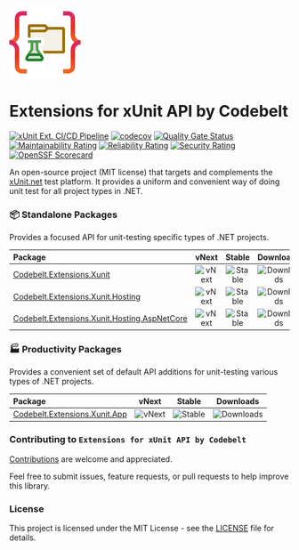 ![Extensions for xUnit API by Codebelt](.nuget/Codebelt.Extensions.Xunit.App/icon.png)

# Extensions for xUnit API by Codebelt

[![xUnit Ext. CI/CD Pipeline](https://github.com/codebeltnet/xunit/actions/workflows/pipelines.yml/badge.svg)](https://github.com/codebeltnet/xunit/actions/workflows/pipelines.yml) [![codecov](https://codecov.io/gh/codebeltnet/xunit/graph/badge.svg?token=BN2UhFM3bb)](https://codecov.io/gh/codebeltnet/xunit) [![Quality Gate Status](https://sonarcloud.io/api/project_badges/measure?project=xunit&metric=alert_status)](https://sonarcloud.io/dashboard?id=xunit) [![Maintainability Rating](https://sonarcloud.io/api/project_badges/measure?project=xunit&metric=sqale_rating)](https://sonarcloud.io/dashboard?id=xunit) [![Reliability Rating](https://sonarcloud.io/api/project_badges/measure?project=xunit&metric=reliability_rating)](https://sonarcloud.io/dashboard?id=xunit) [![Security Rating](https://sonarcloud.io/api/project_badges/measure?project=xunit&metric=security_rating)](https://sonarcloud.io/dashboard?id=xunit) [![OpenSSF Scorecard](https://api.scorecard.dev/projects/github.com/codebeltnet/xunit/badge)](https://scorecard.dev/viewer/?uri=github.com/codebeltnet/xunit)

An open-source project (MIT license) that targets and complements the [xUnit.net](https://xunit.net/) test platform. It provides a uniform and convenient way of doing unit test for all project types in .NET.

### 📦 Standalone Packages

Provides a focused API for unit-testing specific types of .NET projects.

|Package|vNext|Stable|Downloads|
|:--|:-:|:-:|:-:|
| [Codebelt.Extensions.Xunit](https://www.nuget.org/packages/Codebelt.Extensions.Xunit/) | ![vNext](https://img.shields.io/nuget/vpre/Codebelt.Extensions.Xunit?logo=nuget) | ![Stable](https://img.shields.io/nuget/v/Codebelt.Extensions.Xunit?logo=nuget) | ![Downloads](https://img.shields.io/nuget/dt/Codebelt.Extensions.Xunit?color=blueviolet&logo=nuget) |
| [Codebelt.Extensions.Xunit.Hosting](https://www.nuget.org/packages/Codebelt.Extensions.Xunit.Hosting/) | ![vNext](https://img.shields.io/nuget/vpre/Codebelt.Extensions.Xunit.Hosting?logo=nuget) | ![Stable](https://img.shields.io/nuget/v/Codebelt.Extensions.Xunit.Hosting?logo=nuget) | ![Downloads](https://img.shields.io/nuget/dt/Codebelt.Extensions.Xunit.Hosting?color=blueviolet&logo=nuget) |
| [Codebelt.Extensions.Xunit.Hosting.AspNetCore](https://www.nuget.org/packages/Codebelt.Extensions.Xunit.Hosting.AspNetCore/) | ![vNext](https://img.shields.io/nuget/vpre/Codebelt.Extensions.Xunit.Hosting.AspNetCore?logo=nuget) | ![Stable](https://img.shields.io/nuget/v/Codebelt.Extensions.Xunit.Hosting.AspNetCore?logo=nuget) | ![Downloads](https://img.shields.io/nuget/dt/Codebelt.Extensions.Xunit.Hosting.AspNetCore?color=blueviolet&logo=nuget) |

### 🏭 Productivity Packages

Provides a convenient set of default API additions for unit-testing various types of .NET projects.

|Package|vNext|Stable|Downloads|
|:--|:-:|:-:|:-:|
| [Codebelt.Extensions.Xunit.App](https://www.nuget.org/packages/Codebelt.Extensions.Xunit.App/) | ![vNext](https://img.shields.io/nuget/vpre/Codebelt.Extensions.Xunit.App?logo=nuget) | ![Stable](https://img.shields.io/nuget/v/Codebelt.Extensions.Xunit.App?logo=nuget) | ![Downloads](https://img.shields.io/nuget/dt/Codebelt.Extensions.Xunit.App?color=blueviolet&logo=nuget) |

### Contributing to `Extensions for xUnit API by Codebelt`
[Contributions](.github/CONTRIBUTING.md) are welcome and appreciated.

Feel free to submit issues, feature requests, or pull requests to help improve this library.

### License
This project is licensed under the MIT License - see the [LICENSE](LICENSE.md) file for details.
